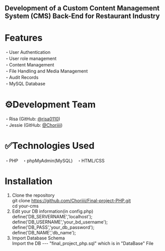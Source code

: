 ## Development of a Custom Content Management System (CMS) Back-End for Restaurant Industry  
  
# Features  
・User Authentication  
・User role management  
・Content Management  
・File Handling and Media Management  
・Audit Records  
・MySQL Database

# ⚙️Development Team  
・Risa (GitHub: [@risa0110](https://github.com/risa0110))   
・Jessie (GitHub: [@Choriiii](https://github.com/Choriiii))  

# ✅Technologies Used
・PHP　・phpMyAdmin(MySQL)　・HTML/CSS  

# Installation  
1. Clone the repository  
git clone https://github.com/Choriiii/Final-project-PHP.git  
cd your-cms  
2. Edit your DB information(in config.php)  
define('DB_SERVERNAME','localhost');  
define('DB_USERNAME','your_bd_username');  
define('DB_PASS','your_db_password');  
define('DB_NAME','db_name');  
3. Import Database Schema  
Import the DB --- "final_project_php.sql" which is in "DataBase" File  



